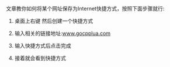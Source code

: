 文章教你如何将某个网址保存为Internet快捷方式，按照下面步骤就行:

1. 桌面上右键 然后创建一个快捷方式


1. 输入相关的链接地址:www.gocpplua.com


1. 输入快捷方式后点击完成


1. 接着就会看到快捷方式

